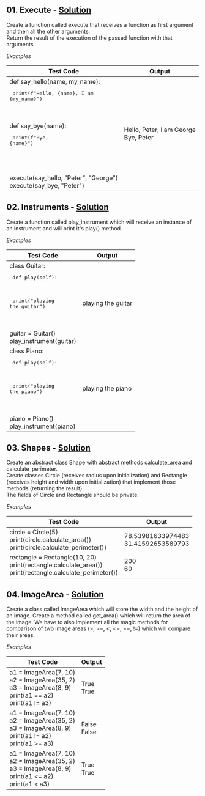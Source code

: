 ## **01.	Execute -** [Solution](https://github.com/elenaborisova/Python-OOP/blob/main/11.%20Polymorphism%20and%20Magic%20Methods%20-%20Lab/01_execute.py)
Create a function called execute that receives a function as first argument and then all the other arguments.  
Return the result of the execution of the passed function with that arguments.

*Examples*

|       Test Code       |      Output       |
|-----------------------|-------------------|
|def say_hello(name, my_name):<br><pre>    print(f"Hello, {name}, I am {my_name}")</pre><br><br>def say_bye(name):<br><pre>    print(f"Bye, {name}")</pre><br><br><br>execute(say_hello, "Peter", "George")<br>execute(say_bye, "Peter")   |Hello, Peter, I am George<br>Bye, Peter          |




## **02.	Instruments -** [Solution](https://github.com/elenaborisova/Python-OOP/blob/main/11.%20Polymorphism%20and%20Magic%20Methods%20-%20Lab/02_instruments.py)
Create a function called play_instrument which will receive an instance of an instrument and will print it's play() method.

*Examples*

|       Test Code       |      Output       |
|-----------------------|-------------------|
|class Guitar:<br><pre>    def play(self):</pre><br><pre>        print("playing the guitar")</pre><br><br>guitar = Guitar()<br>play_instrument(guitar)        |playing the guitar          |
|class Piano:<br><pre>    def play(self):</pre><br><pre>        print("playing the piano")</pre><br><br>piano = Piano()<br>play_instrument(piano) |playing the piano |



## **03.	Shapes -** [Solution](https://github.com/elenaborisova/Python-OOP/blob/main/11.%20Polymorphism%20and%20Magic%20Methods%20-%20Lab/03_shapes.py)
Create an abstract class Shape with abstract methods calculate_area and calculate_perimeter.  
Create classes Circle (receives radius upon initialization) and Rectangle (receives height and width upon initialization) that implement those methods (returning the result).  
The fields of Circle and Rectangle should be private.  

*Examples*

|       Test Code       |      Output       |
|-----------------------|-------------------|
|circle = Circle(5)<br>print(circle.calculate_area())<br>print(circle.calculate_perimeter())          |78.53981633974483<br>31.41592653589793          |
|rectangle = Rectangle(10, 20)<br>print(rectangle.calculate_area())<br>print(rectangle.calculate_perimeter()) |200<br>60 |




## **04.	ImageArea -** [Solution](https://github.com/elenaborisova/Python-OOP/blob/main/11.%20Polymorphism%20and%20Magic%20Methods%20-%20Lab/04_image_area.py)
Create a class called ImageArea which will store the width and the height of an image. Create a method called get_area() which will return the area of the image. We have to also implement all the magic methods for comparison of two image areas (>, >=, <, <=, ==, !=) which will compare their areas.

*Examples*

|       Test Code       |      Output       |
|-----------------------|-------------------|
|a1 = ImageArea(7, 10)<br>a2 = ImageArea(35, 2)<br>a3 = ImageArea(8, 9)<br>print(a1 == a2)<br>print(a1 != a3)         |True<br>True          |
|a1 = ImageArea(7, 10)<br>a2 = ImageArea(35, 2)<br>a3 = ImageArea(8, 9)<br>print(a1 != a2)<br>print(a1 >= a3) |False<br>False |
|a1 = ImageArea(7, 10)<br>a2 = ImageArea(35, 2)<br>a3 = ImageArea(8, 9)<br>print(a1 <= a2)<br>print(a1 < a3)  |True<br>True |
